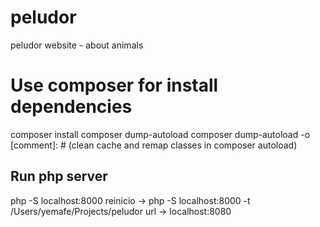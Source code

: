 # peludor
peludor website - about animals


# Use composer for install dependencies
composer install
composer dump-autoload
composer dump-autoload -o [comment]: # (clean cache and remap classes in composer autoload)



## Run php server
php -S localhost:8000
reinicio -> php -S localhost:8000 -t /Users/yemafe/Projects/peludor
url -> localhost:8080

